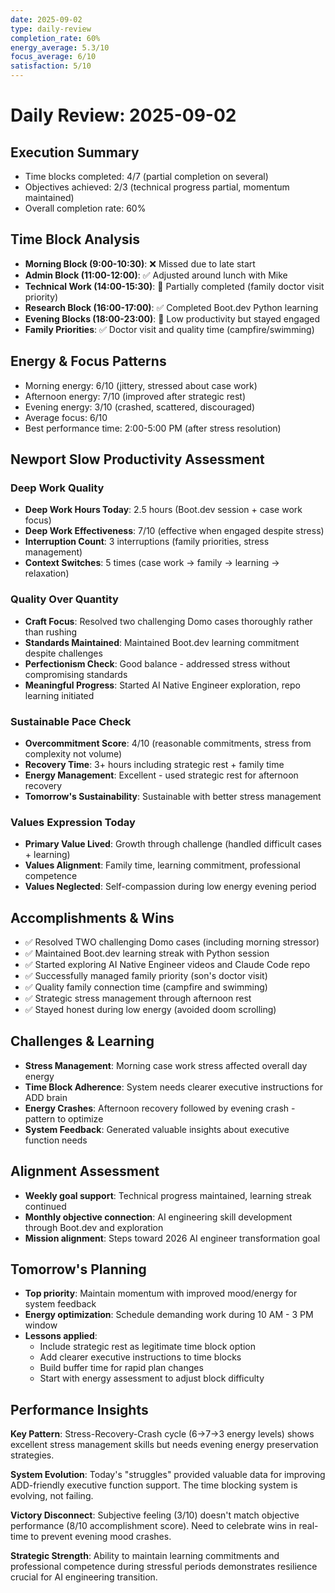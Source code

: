 ```yaml
---
date: 2025-09-02
type: daily-review
completion_rate: 60%
energy_average: 5.3/10
focus_average: 6/10
satisfaction: 5/10
---
```


# Daily Review: 2025-09-02

## Execution Summary
- Time blocks completed: 4/7 (partial completion on several)
- Objectives achieved: 2/3 (technical progress partial, momentum maintained) 
- Overall completion rate: 60%

## Time Block Analysis
- **Morning Block (9:00-10:30)**: ❌ Missed due to late start
- **Admin Block (11:00-12:00)**: ✅ Adjusted around lunch with Mike
- **Technical Work (14:00-15:30)**: 🔄 Partially completed (family doctor visit priority)
- **Research Block (16:00-17:00)**: ✅ Completed Boot.dev Python learning
- **Evening Blocks (18:00-23:00)**: 🔄 Low productivity but stayed engaged
- **Family Priorities**: ✅ Doctor visit and quality time (campfire/swimming)

## Energy & Focus Patterns
- Morning energy: 6/10 (jittery, stressed about case work)
- Afternoon energy: 7/10 (improved after strategic rest)
- Evening energy: 3/10 (crashed, scattered, discouraged)
- Average focus: 6/10
- Best performance time: 2:00-5:00 PM (after stress resolution)

## Newport Slow Productivity Assessment

### Deep Work Quality
- **Deep Work Hours Today**: 2.5 hours (Boot.dev session + case work focus)
- **Deep Work Effectiveness**: 7/10 (effective when engaged despite stress)
- **Interruption Count**: 3 interruptions (family priorities, stress management)
- **Context Switches**: 5 times (case work → family → learning → relaxation)

### Quality Over Quantity
- **Craft Focus**: Resolved two challenging Domo cases thoroughly rather than rushing
- **Standards Maintained**: Maintained Boot.dev learning commitment despite challenges
- **Perfectionism Check**: Good balance - addressed stress without compromising standards
- **Meaningful Progress**: Started AI Native Engineer exploration, repo learning initiated

### Sustainable Pace Check
- **Overcommitment Score**: 4/10 (reasonable commitments, stress from complexity not volume)
- **Recovery Time**: 3+ hours including strategic rest + family time
- **Energy Management**: Excellent - used strategic rest for afternoon recovery
- **Tomorrow's Sustainability**: Sustainable with better stress management

### Values Expression Today
- **Primary Value Lived**: Growth through challenge (handled difficult cases + learning)
- **Values Alignment**: Family time, learning commitment, professional competence
- **Values Neglected**: Self-compassion during low energy evening period

## Accomplishments & Wins
- ✅ Resolved TWO challenging Domo cases (including morning stressor)
- ✅ Maintained Boot.dev learning streak with Python session
- ✅ Started exploring AI Native Engineer videos and Claude Code repo
- ✅ Successfully managed family priority (son's doctor visit)  
- ✅ Quality family connection time (campfire and swimming)
- ✅ Strategic stress management through afternoon rest
- ✅ Stayed honest during low energy (avoided doom scrolling)

## Challenges & Learning
- **Stress Management**: Morning case work stress affected overall day energy
- **Time Block Adherence**: System needs clearer executive instructions for ADD brain
- **Energy Crashes**: Afternoon recovery followed by evening crash - pattern to optimize
- **System Feedback**: Generated valuable insights about executive function needs

## Alignment Assessment  
- **Weekly goal support**: Technical progress maintained, learning streak continued
- **Monthly objective connection**: AI engineering skill development through Boot.dev and exploration
- **Mission alignment**: Steps toward 2026 AI engineer transformation goal

## Tomorrow's Planning
- **Top priority**: Maintain momentum with improved mood/energy for system feedback
- **Energy optimization**: Schedule demanding work during 10 AM - 3 PM window
- **Lessons applied**: 
  - Include strategic rest as legitimate time block option
  - Add clearer executive instructions to time blocks
  - Build buffer time for rapid plan changes
  - Start with energy assessment to adjust block difficulty

## Performance Insights
**Key Pattern**: Stress-Recovery-Crash cycle (6→7→3 energy levels) shows excellent stress management skills but needs evening energy preservation strategies.

**System Evolution**: Today's "struggles" provided valuable data for improving ADD-friendly executive function support. The time blocking system is evolving, not failing.

**Victory Disconnect**: Subjective feeling (3/10) doesn't match objective performance (8/10 accomplishment score). Need to celebrate wins in real-time to prevent evening mood crashes.

**Strategic Strength**: Ability to maintain learning commitments and professional competence during stressful periods demonstrates resilience crucial for AI engineering transition.
